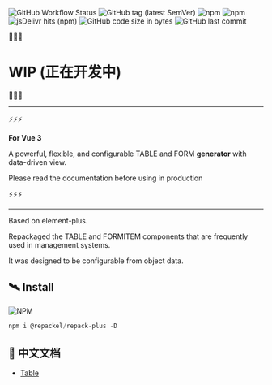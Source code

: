 ![GitHub Workflow Status](https://img.shields.io/github/workflow/status/repackel/repack-plus/Node.js%20Package) 
![GitHub tag (latest SemVer)](https://img.shields.io/github/v/tag/repackel/repack-plus) 
![npm](https://img.shields.io/npm/v/@repackel/repack-plus) 
![npm](https://img.shields.io/npm/dm/@repackel/repack-plus) 
![jsDelivr hits (npm)](https://img.shields.io/jsdelivr/npm/hm/@repackel/repack-plus) 
![GitHub code size in bytes](https://img.shields.io/github/languages/code-size/repackel/repack-plus) 
![GitHub last commit](https://img.shields.io/github/last-commit/repackel/repack-plus) 


🚧🚧🚧

# WIP (正在开发中)

🚧🚧🚧

---

⚡⚡⚡

**For Vue 3**

A powerful, flexible, and configurable TABLE and FORM **generator** with data-driven view.

Please read the documentation before using in production

⚡⚡⚡

---

Based on element-plus.

Repackaged the TABLE and FORMITEM components that are frequently used in management systems.

It was designed to be configurable from object data.

## 🛰️ Install

![NPM](https://nodei.co/npm/@repackel/repack-plus.svg)

```javascript
npm i @repackel/repack-plus -D
```

## 📜 中文文档

- [Table](./src/Table/readme.zh.md)
